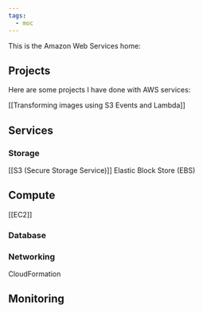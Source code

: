 ```yaml
---
tags:
  - moc
---
```

This is the Amazon Web Services home:

## Projects
Here are some projects I have done with AWS services:

[[Transforming images using S3 Events and Lambda]]

## Services
### Storage
[[S3 (Secure Storage Service)]]
Elastic Block Store (EBS)
## Compute
[[EC2]] 

### Database

### Networking
CloudFormation


## Monitoring
